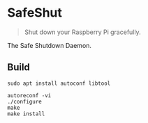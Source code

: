 # SafeShut

> Shut down your Raspberry Pi gracefully.

The Safe Shutdown Daemon.

## Build

```shell
sudo apt install autoconf libtool

autoreconf -vi
./configure
make
make install
```
